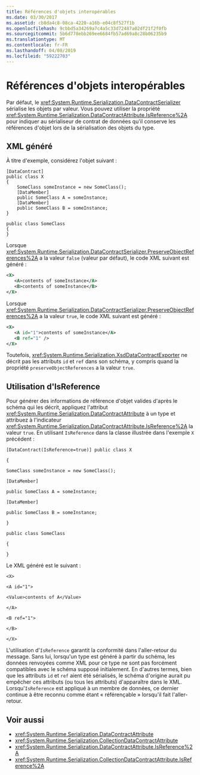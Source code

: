 ```yaml
---
title: Références d'objets interopérables
ms.date: 03/30/2017
ms.assetid: cb8da4c8-08ca-4220-a16b-e04c8f527f1b
ms.openlocfilehash: 9cbbd5a34269a7c4a5c33d72487a02df21f2f0fb
ms.sourcegitcommit: 5b6d778ebb269ee6684fb57ad69a8c28b06235b9
ms.translationtype: MT
ms.contentlocale: fr-FR
ms.lasthandoff: 04/08/2019
ms.locfileid: "59222703"
---
```

# <a name="interoperable-object-references"></a>Références d'objets interopérables
Par défaut, le <xref:System.Runtime.Serialization.DataContractSerializer> sérialise les objets par valeur. Vous pouvez utiliser la propriété <xref:System.Runtime.Serialization.DataContractAttribute.IsReference%2A> pour indiquer au sérialiseur de contrat de données qu'il conserve les références d'objet lors de la sérialisation des objets du type.  
  
## <a name="generated-xml"></a>XML généré  
 À titre d'exemple, considérez l'objet suivant :  
  
```  
[DataContract]  
public class X  
{  
    SomeClass someInstance = new SomeClass();  
    [DataMember]  
    public SomeClass A = someInstance;  
    [DataMember]  
    public SomeClass B = someInstance;  
}  
  
public class SomeClass   
{  
}  
```  
  
 Lorsque <xref:System.Runtime.Serialization.DataContractSerializer.PreserveObjectReferences%2A> a la valeur `false` (valeur par défaut), le code XML suivant est généré :  
  
```xml  
<X>  
   <A>contents of someInstance</A>  
   <B>contents of someInstance</B>  
</X>  
```  
  
 Lorsque <xref:System.Runtime.Serialization.DataContractSerializer.PreserveObjectReferences%2A> a la valeur `true`, le code XML suivant est généré :  
  
```xml  
<X>  
   <A id="1">contents of someInstance</A>  
   <B ref="1" />  
</X>  
```  
  
 Toutefois, <xref:System.Runtime.Serialization.XsdDataContractExporter> ne décrit pas les attributs `id` et `ref` dans son schéma, y compris quand la propriété `preserveObjectReferences` a la valeur `true`.  
  
## <a name="using-isreference"></a>Utilisation d'IsReference  
 Pour générer des informations de référence d'objet valides d'après le schéma qui les décrit, appliquez l'attribut <xref:System.Runtime.Serialization.DataContractAttribute> à un type et attribuez à l'indicateur <xref:System.Runtime.Serialization.DataContractAttribute.IsReference%2A> la valeur `true`. En utilisant `IsReference` dans la classe illustrée dans l'exemple `X` précédent :  
  
 `[DataContract(IsReference=true)] public class X`  
  
 `{`  
  
 `SomeClass someInstance = new SomeClass();`  
  
 `[DataMember]`  
  
 `public SomeClass A = someInstance;`  
  
 `[DataMember]`  
  
 `public SomeClass B = someInstance;`  
  
 `}`  
  
 `public class SomeClass`  
  
 `{`  
  
 `}`  
  
 Le XML généré est le suivant :  
  
 `<X>`  
  
 `<A id="1">`  
  
 `<Value>contents of A</Value>`  
  
 `</A>`  
  
 `<B ref="1">`  
  
 `</B>`  
  
 `</X>`  
  
 L'utilisation d'`IsReference` garantit la conformité dans l'aller-retour du message. Sans lui, lorsqu'un type est généré à partir du schéma, les données renvoyées comme XML pour ce type ne sont pas forcément compatibles avec le schéma supposé initialement. En d'autres termes, bien que les attributs `id` et `ref` aient été sérialisés, le schéma d'origine aurait pu empêcher ces attributs (ou tous les attributs) d'apparaître dans le XML. Lorsqu'`IsReference` est appliqué à un membre de données, ce dernier continue à être reconnu comme étant « référençable » lorsqu'il fait l'aller-retour.  
  
## <a name="see-also"></a>Voir aussi

- <xref:System.Runtime.Serialization.DataContractAttribute>
- <xref:System.Runtime.Serialization.CollectionDataContractAttribute>
- <xref:System.Runtime.Serialization.DataContractAttribute.IsReference%2A>
- <xref:System.Runtime.Serialization.CollectionDataContractAttribute.IsReference%2A>
